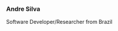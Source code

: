 

  ### Andre Silva
  
  Software Developer/Researcher from Brazil
  
<!--

<div id="header" align="center">

  <div id="badges">
    <a href="https://www.linkedin.com/in/andreswebs/">
      <img src="https://img.shields.io/badge/LinkedIn-blue?logo=linkedin&logoColor=white" alt="LinkedIn Badge"/>
    </a> 
  </div>
</div>
-->

